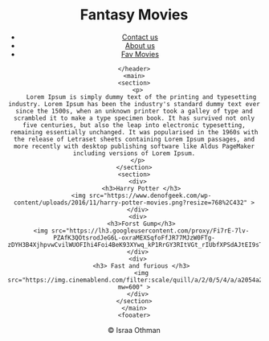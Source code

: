 <!DOCTYPE html>
<html lang="en">

<head>
	<!-- comment  -->
	<!-- ctrl+? -->
	<!-- title 
    links to css and js files 
    information about our website -->
	<meta charset="UTF-8">
	<meta name="viewport" content="width=device-width, initial-scale=1.0">
	<title>Movies</title>
</head>

<body>
	<!-- comment  -->
	<header>
		<!-- logo 
  website name 
  links to the other pages  -->
		<h1>Fantasy Movies</h1>
		<nav>
			<ul>
				<li><a href="">Contact us</a></li>
				<li><a href="">About us </a></li>
				<li><a href="">Fav Movies </a></li>
			</ul>
		</nav>

	</header>
	<main>
    <section>
      <p>
        Lorem Ipsum is simply dummy text of the printing and typesetting industry. Lorem Ipsum has been the industry's standard dummy text ever since the 1500s, when an unknown printer took a galley of type and scrambled it to make a type specimen book. It has survived not only five centuries, but also the leap into electronic typesetting, remaining essentially unchanged. It was popularised in the 1960s with the release of Letraset sheets containing Lorem Ipsum passages, and more recently with desktop publishing software like Aldus PageMaker including versions of Lorem Ipsum.
      </p>
    </section>
    <section>
      <div>
        <h3>Harry Potter </h3>
        <img src="https://www.denofgeek.com/wp-content/uploads/2016/11/harry-potter-movies.png?resize=768%2C432" >
      </div>
      <div>
        <h3>Forst Gump</h3>
        <img src="https://lh3.googleusercontent.com/proxy/Fi7rE-7lv-PZAfK3QOtsrodJeG6L-oxraMEXSqfoFfJR77MJzW0FTg-zDYH3B4XjhpvwCvilWUOFIhi4Foi4BeK93XYwq_kP1RrGY3RItVGt_rIUbfXPSdAJtEI9sTZnX2b4axgY">
      </div>
      <div>
        <h3> Fast and furious </h3>
        <img  src="https://img.cinemablend.com/filter:scale/quill/a/2/0/5/4/a/a2054a28078bf01c678929806dc5be09096391a2.jpg?mw=600" >
      </div>
    </section>
	</main>
	<fooater>
   &copy; Israa Othman 
	</footer>

</body>

</html>